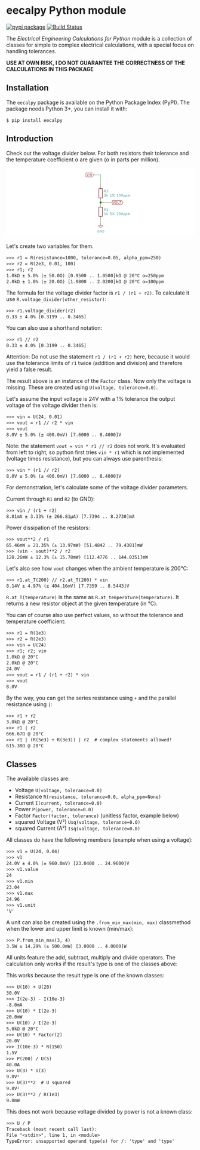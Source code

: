 # eecalpy Python module

[![pypi package](https://badge.fury.io/py/eecalpy.svg)](https://badge.fury.io/py/eecalpy)
[![Build Status](https://travis-ci.org/wese3112/eecalpy.svg?branch=master)](https://travis-ci.org/wese3112/eecalpy)

The *Electrical Engineering Calculations for Python* module is a
collection of classes for simple to complex electrical calculations, with a
special focus on handling tolerances.

**USE AT OWN RISK, I DO NOT GUARANTEE THE CORRECTNESS OF THE CALCULATIONS IN THIS PACKAGE**

## Installation

The ``eecalpy`` package is available on the Python Package Index (PyPI). The package needs Python 3+, you can install it with:

    $ pip install eecalpy


## Introduction

Check out the voltage divider below. For both resistors their tolerance and the
temperature coefficient α are given (α in parts per million). 

![Simple voltage divider](img/vdiv.png?raw=true "voltage divider")

Let's create two variables for them.

    >>> r1 = R(resistance=1000, tolerance=0.05, alpha_ppm=250)
    >>> r2 = R(2e3, 0.01, 100)
    >>> r1; r2
    1.0kΩ ± 5.0% (± 50.0Ω) [0.9500 .. 1.0500]kΩ @ 20°C α=250ppm
    2.0kΩ ± 1.0% (± 20.0Ω) [1.9800 .. 2.0200]kΩ @ 20°C α=100ppm

The formula for the voltage divider factor is `r1 / (r1 + r2)`. To calculate it use `R.voltage_divider(other_resistor)`:

    >>> r1.voltage_divider(r2)
    0.33 ± 4.0% [0.3199 .. 0.3465]
    
You can also use a shorthand notation:

    >>> r1 // r2
    0.33 ± 4.0% [0.3199 .. 0.3465]

Attention: Do not use the statement `r1 / (r1 + r2)` here, because it would use the tolerance limits
of `r1` twice (addition and division) and therefore yield a false result.

The result above is an instance of the `Factor` class. Now only the voltage is missing.
These are created using `U(voltage, tolerance=0.0)`.


Let's assume the input voltage is 24V with a 1% tolerance the output voltage of the
voltage divider then is:

    >>> vin = U(24, 0.01)
    >>> vout = r1 // r2 * vin
    >>> vout
    8.0V ± 5.0% (± 400.0mV) [7.6000 .. 8.4000]V

Note: the statement `vout = vin * r1 // r2` does not work. It's evaluated from left to right, so python first tries `vin * r1` which is not implemented (voltage times resistance), but you can always use parenthesis:

    >>> vin * (r1 // r2)
    8.0V ± 5.0% (± 400.0mV) [7.6000 .. 8.4000]V

For demonstration, let's calculate some of the voltage divider parameters.

Current through `R1` and `R2` (to GND):

    >>> vin / (r1 + r2)
    8.01mA ± 3.33% (± 266.81µA) [7.7394 .. 8.2730]mA

Power dissipation of the resistors:

    >>> vout**2 / r1
    65.46mW ± 21.35% (± 13.97mW) [51.4842 .. 79.4301]mW
    >>> (vin - vout)**2 / r2
    128.26mW ± 12.3% (± 15.78mW) [112.4776 .. 144.0351]mW

Let's also see how `vout` changes when the ambient temperature is 200°C:

    >>> r1.at_T(200) // r2.at_T(200) * vin
    8.14V ± 4.97% (± 404.16mV) [7.7359 .. 8.5443]V

`R.at_T(temperature)` is the same as `R.at_temperature(temperature)`.
It returns a new resistor object at the given temperature (in °C).

You can of course also use perfect values, so without the tolerance and
temperature coefficient:

    >>> r1 = R(1e3)
    >>> r2 = R(2e3)
    >>> vin = U(24)
    >>> r1; r2; vin
    1.0kΩ @ 20°C
    2.0kΩ @ 20°C
    24.0V
    >>> vout = r1 / (r1 + r2) * vin
    >>> vout
    8.0V

By the way, you can get the series resistance using `+` and the parallel
resistance using `|`:

    >>> r1 + r2
    3.0kΩ @ 20°C
    >>> r1 | r2
    666.67Ω @ 20°C
    >>> r1 | (R(5e3) + R(3e3)) | r2  # complex statements allowed!
    615.38Ω @ 20°C

## Classes

The available classes are:

* Voltage `U(voltage, tolerance=0.0)`
* Resistance `R(resistance, tolerance=0.0, alpha_ppm=None)`
* Current `I(current, tolerance=0.0)`
* Power `P(power, tolerance=0.0)`
* Factor `Factor(factor, tolerance)` (unitless factor, example below)
* squared Voltage (V²) `Usq(voltage, tolerance=0.0)`
* squared Current (A²) `Isq(voltage, tolerance=0.0)`

All classes do have the following members (example when using a voltage):

    >>> v1 = U(24, 0.04)
    >>> v1
    24.0V ± 4.0% (± 960.0mV) [23.0400 .. 24.9600]V
    >>> v1.value
    24
    >>> v1.min
    23.04
    >>> v1.max
    24.96
    >>> v1.unit
    'V'

A unit can also be created using the `.from_min_max(min, max)` classmethod when
the lower and upper limit is known (min/max):

    >>> P.from_min_max(3, 4)
    3.5W ± 14.29% (± 500.0mW) [3.0000 .. 4.0000]W

All units feature the add, subtract, multiply and divide operators. The calculation
only works if the result's type is one of the classes above:

This works because the result type is one of the known classes:

    >>> U(10) + U(20)
    30.0V
    >>> I(2e-3) - I(10e-3)
    -8.0mA
    >>> U(10) * I(2e-3)
    20.0mW
    >>> U(10) / I(2e-3)
    5.0kΩ @ 20°C
    >>> U(10) * Factor(2)
    20.0V
    >>> I(10e-3) * R(150)
    1.5V
    >>> P(200) / U(5)
    40.0A
    >>> U(3) * U(3)
    9.0V²
    >>> U(3)**2  # U squared
    9.0V²
    >>> U(3)**2 / R(1e3)
    9.0mW

This does not work because voltage divided by power is not a known class:

    >>> U / P
    Traceback (most recent call last):
    File "<stdin>", line 1, in <module>
    TypeError: unsupported operand type(s) for /: 'type' and 'type'
